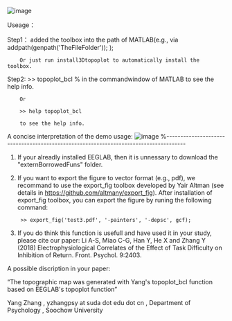 

![image](https://raw.githubusercontent.com/yangzhangpsy/3dtopoplot/master/pesudo-572-1.png)

Useage：

Step1： added the toolbox into the path of MATLAB(e.g., via addpath(genpath('TheFileFolder'));  );

        Or just run install3Dtopoplot to automatically install the toolbox.

Step2: >> topoplot_bcl % in the commandwindow of MATLAB to see the help info.


        Or 
        
        >> help topoplot_bcl
        
        to see the help info.




A concise interpretation of the demo usage:
![image](https://raw.githubusercontent.com/yangzhangpsy/3dtopoplot/master/interpretation.png)
%-------------------------------------------------------------------------------------
    
1) If your alreadly installed EEGLAB, then it is unnessary to download the "externBorrowedFuns" folder.

2) If you want to export the figure to vector format (e.g., pdf), we recommand to use the export_fig toolbox developed by Yair Altman (see details in https://github.com/altmany/export_fig). After installation of export_fig toolbox, you can export the figure by runing the following command:

        
        >> export_fig('test3.pdf', '-painters', '-depsc', gcf);
        

3) If you do think this function is usefull and have used it in your study, please cite our paper:
Li A-S, Miao C-G, Han Y, He X and Zhang Y (2018)
Electrophysiological Correlates of the Effect of Task Difficulty on Inhibition of Return. Front. Psychol. 9:2403.

A possible discription in your paper:

“The topographic map was generated with Yang's topoplot_bcl function based on EEGLAB's topoplot function”

Yang Zhang
, yzhangpsy at suda dot edu dot cn
, Department of Psychology
, Soochow University
